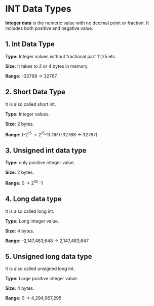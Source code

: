 # INT Data Types

**Integer data** is the numeric value with no decimal point or fraction. It includes both positive and negative value.

## 1. Int Data Type

**Type:**
Integer values without fractional part 11,25 etc. 

**Size:**
It takes to 2 or 4 bytes in memory.

**Range:**
-32768 &rightarrow; 32767.

## 2. Short Data Type

It is also called short int.

**Type:**
Integer values.

**Size:**
2 bytes.

**Range:**
(-2<sup>15</sup> &rightarrow; 2<sup>15</sup>-1) *OR* (-32768 &rightarrow; 32767)

## 3. Unsigned int data type

**Type:**
only positive integer value.

**Size:**
2 bytes.

**Range:**
0 &rightarrow;  2<sup>16</sup> -1

## 4. Long data type

It is also called long int.

 **Type:**
 Long integer value.

 **Size:**
 4 bytes.

 **Range:**
 -2,147,483,648 &rightarrow; 2,147,483,647

## 5. Unsigned long data type

It is also called unsigned long int.

**Type:**
Large positive integer value.

**Size:**
4 bytes.

**Range:**
0 &rightarrow; 4,294,967,295
